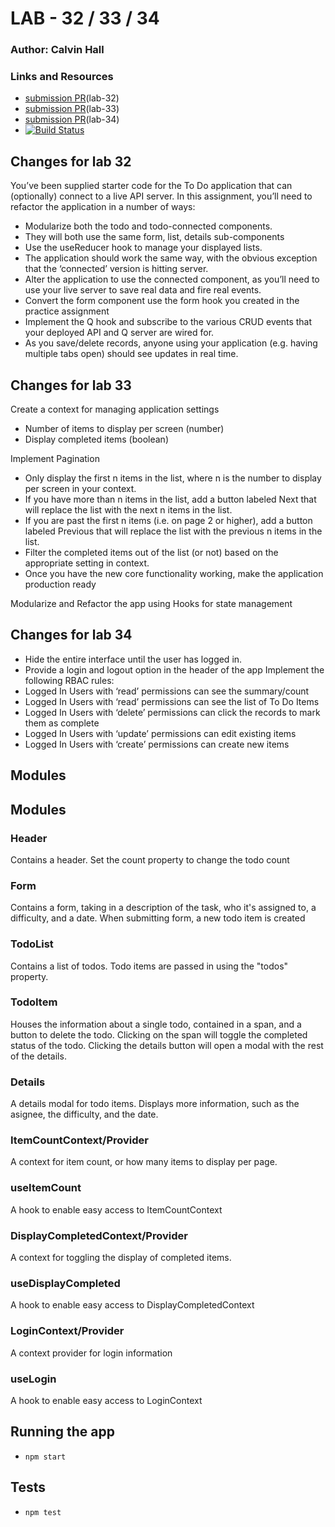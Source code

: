 # LAB - 32 / 33 / 34

### Author: Calvin Hall

### Links and Resources
* [submission PR](https://github.com/Clownvin-cr-deltav-401d4/lab-32/pull/1)(lab-32)
* [submission PR](https://github.com/Clownvin-cr-deltav-401d4/lab-32/pull/2)(lab-33)
* [submission PR](https://github.com/Clownvin-cr-deltav-401d4/lab-32/pull/3)(lab-34)
* [![Build Status](https://www.travis-ci.com/Clownvin-cr-deltav-401d4/lab-32.svg?branch=dev)](https://www.travis-ci.com/Clownvin-cr-deltav-401d4/lab-32)

## Changes for lab 32

You’ve been supplied starter code for the To Do application that can (optionally) connect to a live API server. In this assignment, you’ll need to refactor the application in a number of ways:
* Modularize both the todo and todo-connected components.
* They will both use the same form, list, details sub-components
* Use the useReducer hook to manage your displayed lists.
* The application should work the same way, with the obvious exception that the ‘connected’ version is hitting server.
* Alter the application to use the connected component, as you’ll need to use your live server to save real data and fire real events.
* Convert the form component use the form hook you created in the practice assignment
* Implement the Q hook and subscribe to the various CRUD events that your deployed API and Q server are wired for.
* As you save/delete records, anyone using your application (e.g. having multiple tabs open) should see updates in real time.
## Changes for lab 33
Create a context for managing application settings
* Number of items to display per screen (number)
* Display completed items (boolean)

Implement Pagination

* Only display the first n items in the list, where n is the number to display per screen in your context.
* If you have more than n items in the list, add a button labeled Next that will replace the list with the next n items in the list.
* If you are past the first n items (i.e. on page 2 or higher), add a button labeled Previous that will replace the list with the previous n items in the list.
* Filter the completed items out of the list (or not) based on the appropriate setting in context.
* Once you have the new core functionality working, make the application production ready

Modularize and Refactor the app using Hooks for state management

## Changes for lab 34

* Hide the entire interface until the user has logged in.
* Provide a login and logout option in the header of the app
Implement the following RBAC rules:
* Logged In Users with ‘read’ permissions can see the summary/count
* Logged In Users with ‘read’ permissions can see the list of To Do Items
* Logged In Users with ‘delete’ permissions can click the records to mark them as complete
* Logged In Users with ‘update’ permissions can edit existing items
* Logged In Users with ‘create’ permissions can create new items

## Modules
## Modules
### Header
Contains a header. Set the count property to change the todo count

### Form
Contains a form, taking in a description of the task, who it's assigned to, a difficulty, and a date. When submitting form, a new todo item is created

### TodoList
Contains a list of todos. Todo items are passed in using the "todos" property.

### TodoItem
Houses the information about a single todo, contained in a span, and a button to delete the todo. Clicking on the span will toggle the completed status of the todo.
Clicking the details button will open a modal with the rest of the details.

### Details
A details modal for todo items. Displays more information, such as the asignee, the difficulty, and the date.

### ItemCountContext/Provider
A context for item count, or how many items to display per page.

### useItemCount
A hook to enable easy access to ItemCountContext

### DisplayCompletedContext/Provider
A context for toggling the display of completed items.

### useDisplayCompleted
A hook to enable easy access to DisplayCompletedContext

### LoginContext/Provider
A context provider for login information

### useLogin
A hook to enable easy access to LoginContext

## Running the app
* `npm start`
  
## Tests
* `npm test`
